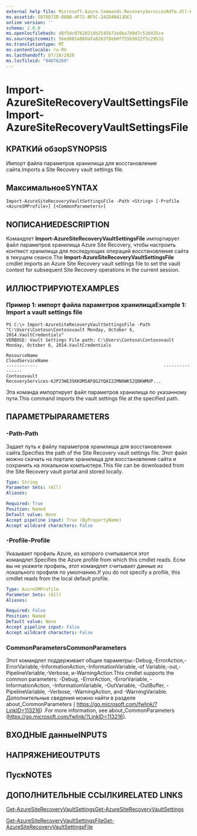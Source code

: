 ```yaml
---
external help file: Microsoft.Azure.Commands.RecoveryServicesRdfe.dll-Help.xml
ms.assetid: 5875D72D-B8DB-4F72-BF5C-242D40A13DE1
online version: ''
schema: 2.0.0
ms.openlocfilehash: d8f5dc0762021db2545b73a9ba7b9d7c53d435ce
ms.sourcegitcommit: 56ed085a868afa8263f8eb0f755b5822f5c29532
ms.translationtype: MT
ms.contentlocale: ru-RU
ms.lasthandoff: 07/18/2020
ms.locfileid: "94076260"
---
```

# <span data-ttu-id="cd38e-101">Import-AzureSiteRecoveryVaultSettingsFile</span><span class="sxs-lookup"><span data-stu-id="cd38e-101">Import-AzureSiteRecoveryVaultSettingsFile</span></span>

## <span data-ttu-id="cd38e-102">КРАТКИй обзор</span><span class="sxs-lookup"><span data-stu-id="cd38e-102">SYNOPSIS</span></span>
<span data-ttu-id="cd38e-103">Импорт файла параметров хранилища для восстановления сайта.</span><span class="sxs-lookup"><span data-stu-id="cd38e-103">Imports a Site Recovery vault settings file.</span></span>

## <span data-ttu-id="cd38e-104">Максимальное</span><span class="sxs-lookup"><span data-stu-id="cd38e-104">SYNTAX</span></span>

```
Import-AzureSiteRecoveryVaultSettingsFile -Path <String> [-Profile <AzureSMProfile>] [<CommonParameters>]
```

## <span data-ttu-id="cd38e-105">NОПИСАНИЕ</span><span class="sxs-lookup"><span data-stu-id="cd38e-105">DESCRIPTION</span></span>
<span data-ttu-id="cd38e-106">Командлет **Import-AzureSiteRecoveryVaultSettingsFile** импортирует файл параметров хранилища Azure Site Recovery, чтобы настроить контекст хранилища для последующих операций восстановления сайта в текущем сеансе.</span><span class="sxs-lookup"><span data-stu-id="cd38e-106">The **Import-AzureSiteRecoveryVaultSettingsFile** cmdlet imports an Azure Site Recovery vault settings file to set the vault context for subsequent Site Recovery operations in the current session.</span></span>

## <span data-ttu-id="cd38e-107">ИЛЛЮСТРИРУЮТ</span><span class="sxs-lookup"><span data-stu-id="cd38e-107">EXAMPLES</span></span>

### <span data-ttu-id="cd38e-108">Пример 1: импорт файла параметров хранилища</span><span class="sxs-lookup"><span data-stu-id="cd38e-108">Example 1: Import a vault settings file</span></span>
```
PS C:\> Import-AzureSiteRecoveryVaultSettingsFile -Path "C:\Users\Contoso\Contosovault Monday, October 6, 2014.VaultCredentials"
VERBOSE: Vault Settings File path: C:\Users\Contoso\Contosovault Monday, October 6, 2014.VaultCredentials

ResourceName                                                CloudServiceName
------------                                                ----------------
Contosovault                                                RecoveryServices-6JP23WE3SKKOM5AFQG2YQAI22MNOWK52QDKWMUP...
```

<span data-ttu-id="cd38e-109">Эта команда импортирует файл параметров хранилища по указанному пути.</span><span class="sxs-lookup"><span data-stu-id="cd38e-109">This command imports the vault settings file at the specified path.</span></span>

## <span data-ttu-id="cd38e-110">ПАРАМЕТРЫ</span><span class="sxs-lookup"><span data-stu-id="cd38e-110">PARAMETERS</span></span>

### <span data-ttu-id="cd38e-111">-Path</span><span class="sxs-lookup"><span data-stu-id="cd38e-111">-Path</span></span>
<span data-ttu-id="cd38e-112">Задает путь к файлу параметров хранилища для восстановления сайта.</span><span class="sxs-lookup"><span data-stu-id="cd38e-112">Specifies the path of the Site Recovery vault settings file.</span></span>
<span data-ttu-id="cd38e-113">Этот файл можно скачать на портале хранилища для восстановления сайта и сохранить на локальном компьютере.</span><span class="sxs-lookup"><span data-stu-id="cd38e-113">This file can be downloaded from the Site Recovery vault portal and stored locally.</span></span>

```yaml
Type: String
Parameter Sets: (All)
Aliases: 

Required: True
Position: Named
Default value: None
Accept pipeline input: True (ByPropertyName)
Accept wildcard characters: False
```

### <span data-ttu-id="cd38e-114">-Profile</span><span class="sxs-lookup"><span data-stu-id="cd38e-114">-Profile</span></span>
<span data-ttu-id="cd38e-115">Указывает профиль Azure, из которого считывается этот командлет.</span><span class="sxs-lookup"><span data-stu-id="cd38e-115">Specifies the Azure profile from which this cmdlet reads.</span></span>
<span data-ttu-id="cd38e-116">Если вы не укажете профиль, этот командлет считывает данные из локального профиля по умолчанию.</span><span class="sxs-lookup"><span data-stu-id="cd38e-116">If you do not specify a profile, this cmdlet reads from the local default profile.</span></span>

```yaml
Type: AzureSMProfile
Parameter Sets: (All)
Aliases: 

Required: False
Position: Named
Default value: None
Accept pipeline input: False
Accept wildcard characters: False
```

### <span data-ttu-id="cd38e-117">CommonParameters</span><span class="sxs-lookup"><span data-stu-id="cd38e-117">CommonParameters</span></span>
<span data-ttu-id="cd38e-118">Этот командлет поддерживает общие параметры:-Debug,-ErrorAction,-ErrorVariable,-InformationAction,-InformationVariable,-of Variable,-out,-PipelineVariable,-Verbose, и-WarningAction.</span><span class="sxs-lookup"><span data-stu-id="cd38e-118">This cmdlet supports the common parameters: -Debug, -ErrorAction, -ErrorVariable, -InformationAction, -InformationVariable, -OutVariable, -OutBuffer, -PipelineVariable, -Verbose, -WarningAction, and -WarningVariable.</span></span> <span data-ttu-id="cd38e-119">Дополнительные сведения можно найти в разделе about_CommonParameters ( https://go.microsoft.com/fwlink/?LinkID=113216) .</span><span class="sxs-lookup"><span data-stu-id="cd38e-119">For more information, see about_CommonParameters (https://go.microsoft.com/fwlink/?LinkID=113216).</span></span>

## <span data-ttu-id="cd38e-120">ВХОДНЫЕ данные</span><span class="sxs-lookup"><span data-stu-id="cd38e-120">INPUTS</span></span>

## <span data-ttu-id="cd38e-121">НАПРЯЖЕНИЕ</span><span class="sxs-lookup"><span data-stu-id="cd38e-121">OUTPUTS</span></span>

## <span data-ttu-id="cd38e-122">Пуск</span><span class="sxs-lookup"><span data-stu-id="cd38e-122">NOTES</span></span>

## <span data-ttu-id="cd38e-123">ДОПОЛНИТЕЛЬНЫЕ ССЫЛКИ</span><span class="sxs-lookup"><span data-stu-id="cd38e-123">RELATED LINKS</span></span>

[<span data-ttu-id="cd38e-124">Get-AzureSiteRecoveryVaultSettings</span><span class="sxs-lookup"><span data-stu-id="cd38e-124">Get-AzureSiteRecoveryVaultSettings</span></span>](./Get-AzureSiteRecoveryVaultSettings.md)

[<span data-ttu-id="cd38e-125">Get-AzureSiteRecoveryVaultSettingsFile</span><span class="sxs-lookup"><span data-stu-id="cd38e-125">Get-AzureSiteRecoveryVaultSettingsFile</span></span>](./Get-AzureSiteRecoveryVaultSettingsFile.md)


